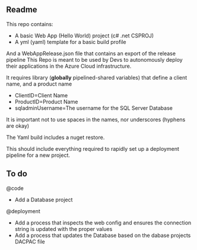 ## Readme

This repo contains: 

 - A basic Web App (Hello World) project (c# .net CSPROJ) 
 - A yml (yaml) template for a basic build profile

And a WebAppRelease.json file that contains an export of the release pipeline
This Repo is meant to be used by Devs to autonomously deploy their applications in the Azure Cloud infrastructure.

It requires library (**globally** pipelined-shared variables) that define a client name, and a product name

 - ClientID=Client Name 
 - ProductID=Product Name
 - sqladminUsername=The username for the SQL Server Database

It is important not to use spaces in the names, nor underscores (hyphens are okay)

The Yaml build includes a nuget restore.

This should include everything required to rapidly set up a deployment pipeline for a new project.

## To do 
@code
- Add a Database project


@deployment
- Add a process that inspects the web config and ensures the connection string is updated with the proper values
- Add a process that updates the Database based on the dabase projects DACPAC file
